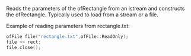 Reads the parameters of the ofRectangle from an istream and constructs the ofRectangle.
Typically used to load from a stream or a file.

Example of reading parameters from rectangle.txt:
```cpp
ofFile file("rectangle.txt",ofFile::ReadOnly);
file >> rect;
file.close();
```
